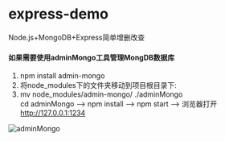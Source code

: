# express-demo
Node.js+MongoDB+Express简单增删改查

#### 如果需要使用adminMongo工具管理MongDB数据库  
1. npm install admin-mongo
2. 将node_modules下的文件夹移动到项目根目录下:  
3. mv node_modules/admin-mongo/ ./adminMongo  
cd adminMongo --> npm install --> npm start --> 浏览器打开 [http://127.0.0.1:1234 ](http://127.0.0.1:1234 )

![adminMongo](https://raw.githubusercontent.com/mrvautin/mrvautin.github.io/master/images/adminMongo/adminMongo_collectionview.png)